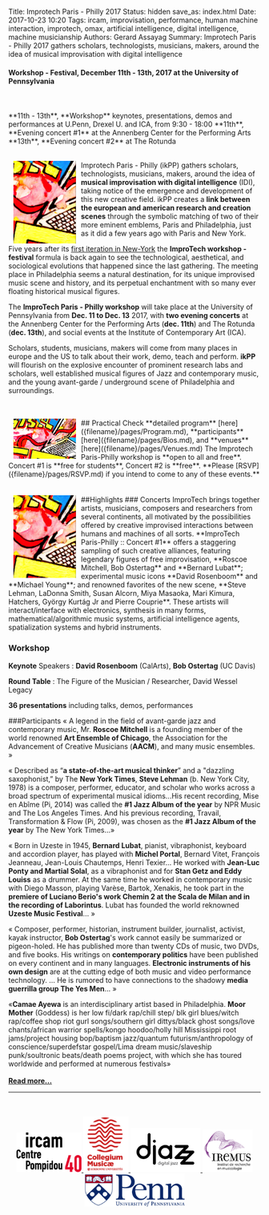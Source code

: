 Title: Improtech Paris - Philly 2017 
Status: hidden 
save_as: index.html
Date: 2017-10-23 10:20
Tags: ircam, improvisation, performance, human machine interaction, improtech, omax, artificial intelligence, digital intelligence, machine musicianship
Authors: Gerard Assayag
Summary: Improtech Paris - Philly 2017 gathers scholars, technologists, musicians, makers, around the idea of musical improvisation with digital intelligence 

#### Workshop - Festival, December 11th - 13th, 2017 at the University of Pennsylvania 
<br>
<br>
**11th - 13th**, **Workshop** keynotes, presentations, demos and performances at U.Penn, Drexel U. and ICA,  from 9:30 - 18:00  
**11th**, **Evening concert #1** at the Annenberg Center for the Performing Arts  
**13th**, **Evening concert #2** at The Rotunda  
<br>
<br>


<img src="../images/IKPoster_Frag12.png" width="125" style="float:left" hspace="10">Improtech Paris - Philly (ikPP) gathers scholars, technologists, musicians, makers, around the idea of **musical improvisation with digital intelligence** (IDI), taking notice of the emergence and development of this new creative field.
ikPP creates a **link between the european and american research and creation scenes** through the symbolic matching of two of their more eminent emblems, Paris and Philadelphia, just as it did a few years ago with Paris and New York.

Five years after its [first iteration in New-York](http://repmus.ircam.fr/improtechpny) the **ImproTech workshop - festival** formula is back again to see the technological, aesthetical, and sociological evolutions that happened since the last gathering.  The meeting place in Philadelphia seems a natural destination, for its unique improvised music scene and history, and its perpetual enchantment with so many ever floating historical musical figures.

The **ImproTech Paris - Philly workshop** will take place at the University of Pennsylvania from **Dec. 11 to Dec. 13** 2017, with **two evening concerts** at the Annenberg Center for the Performing Arts (**dec. 11th**) and The Rotunda (**dec. 13th**), and social events at the Institute of Contemporary Art (ICA).
 
Scholars, students, musicians, makers will come from many places in europe and the US to talk about their work, demo, teach and perform. **ikPP** will flourish on the explosive encounter of prominent research labs and scholars, well established musical figures of Jazz and contemporary music, and the young avant-garde / underground scene of Philadelphia and surroundings.
<br>
<br>
<br>

<img src="../images/IKPoster_Frag9.png" width="125" style="float:left" hspace="10">
## Practical
Check **detailed program** [here]({filename}/pages/Program.md), **participants** [here]({filename}/pages/Bios.md), and **venues**  [here]({filename}/pages/Venues.md)  
The Improtech Paris-Philly workshop is **open to all and free**.  
Concert #1 is **free for students**, Concert #2 is **free**.  
**Please [RSVP]({filename}/pages/RSVP.md) if you intend to come to any of these events.**  
<br>
<br>
<br>

<img src="../images/IKPoster_Frag12.png" width="125" style="float:left" hspace="10">
##Highlights
### Concerts
ImproTech brings together artists, musicians, composers and researchers from several continents, all motivated by the possibilities offered by creative improvised interactions between humans and machines of all sorts.  
**ImproTech Paris-Philly :: Concert #1** offers a staggering sampling of such creative alliances, featuring legendary figures of free improvisation, **Roscoe Mitchell, Bob Ostertag** and **Bernard Lubat**; experimental music icons **David Rosenboom** and **Michael Young**; and renowned favorites of the new scene, **Steve Lehman, LaDonna Smith, Susan Alcorn, Miya Masaoka, Mari Kimura, Hatchers, György Kurtág Jr and Pierre Couprie**. These artists will interact/interface with electronics, synthesis in many forms, mathematical/algorithmic music systems, artificial intelligence agents, spatialization systems and hybrid instruments.

### Workshop

**Keynote** Speakers : **David Rosenboom** (CalArts), **Bob Ostertag** (UC Davis)

**Round Table** : The Figure of the Musician / Researcher, David Wessel Legacy

**36 presentations** including talks, demos, performances


###Participants
«  A legend in the field of avant-garde jazz and contemporary music, Mr. **Roscoe Mitchell** is a founding member of the world renowned **Art Ensemble of Chicago**, the Association for the Advancement of Creative Musicians (**AACM**), and many music ensembles. » 

«  Described as “**a state-of-the-art musical thinker**” and a "dazzling saxophonist,” by The **New York Times**, **Steve Lehman** (b. New York City, 1978) is a composer, performer, educator, and scholar who works across a broad spectrum of experimental musical idioms...His recent recording, Mise en Abîme (Pi, 2014) was called the **#1 Jazz Album of the year** by NPR Music and The Los Angeles Times. And his previous recording, Travail, Transformation & Flow (Pi, 2009), was chosen as the **#1 Jazz Album of the year** by The New York Times...» 

«  Born in Uzeste in 1945, **Bernard Lubat**, pianist, vibraphonist, keyboard and accordion player, has played with  **Michel Portal**, Bernard Vitet, François Jeanneau, Jean-Louis Chautemps, Henri Texier… He worked with **Jean-Luc Ponty and Martial Solal**, as a vibraphonist and for **Stan Getz and Eddy Louiss** as a drummer. At the same time he worked in contemporary music with Diego Masson, playing Varèse, Bartok, Xenakis, he took part in the **premiere of Luciano Berio's work Chemin 2 at the Scala de Milan and in the recording of Laborintus**. Lubat has founded the world reknowned **Uzeste Music Festival**... » 

« Composer, performer, historian, instrument builder, journalist, activist, kayak instructor, **Bob Ostertag**'s work cannot easily be summarized or pigeon-holed. He has published more than twenty CDs of music, two DVDs, and five books. His writings on **contemporary politics** have been published on every continent and in many languages. **Electronic instruments of his own design** are at the cutting edge of both music and video performance technology. ... He is rumored to have connections to the shadowy **media guerrilla group The Yes Men**… » 

«**Camae Ayewa** is an interdisciplinary artist based in Philadelphia. **Moor Mother** (Goddess) is her low fi/dark rap/chill step/ blk girl blues/witch rap/coffee shop riot gurl songs/southern girl dittys/black ghost songs/love chants/african warrior spells/kongo hoodoo/holly hill Mississippi root jams/project housing bop/baptism jazz/quantum futurism/anthropology of conscience/superdefstar gospel/Lima dream music/slaveship punk/soultronic beats/death poems project, with which she has toured worldwide and performed at numerous festivals»  
<br>
**[Read more...]({filename}/pages/Highlights.md)**  


---

<p align="center">
<br><br>
<a target="_blank" href="https://www.w3schools.com"> <img  src="../images/LOGO.Ircam.jpg" width="130"> </a>
<a target="_blank" href="https://www.w3schools.com"> <img  src="../images/collegium-logo.png" width="90"> </a>
<a target="_blank" href="https://www.w3schools.com"> <img  src="../images/DjazzLOGO.png" width="140"> </a>
<a target="_blank" href="https://www.w3schools.com"> <img  src="../images/logo-iremus.png" width="100"> </a>
<a target="_blank" href="https://www.w3schools.com"> <img  src="../images/penn_fulllogo.gif" width="200"> </a>
<br><br><br><br>
</p>
